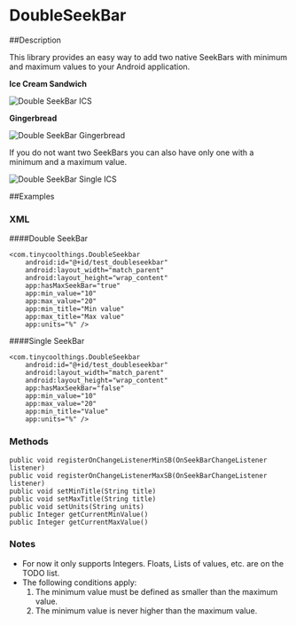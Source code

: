 DoubleSeekBar
=============

##Description

This library provides an easy way to add two native SeekBars with minimum and maximum values to your Android application.

<b>Ice Cream Sandwich</b>

![Double SeekBar ICS](http://www.tinycoolthings.com/double_seekbar_ics.png)

<b>Gingerbread</b>

![Double SeekBar Gingerbread](http://www.tinycoolthings.com/double_seekbar_gingerbread.png)

If you do not want two SeekBars you can also have only one with a minimum and a maximum value.

![Double SeekBar Single ICS](http://tinycoolthings.com/double_seekbar_single_ics.png)

##Examples

### XML

####Double SeekBar

    <com.tinycoolthings.DoubleSeekbar
        android:id="@+id/test_doubleseekbar"
        android:layout_width="match_parent"
        android:layout_height="wrap_content"
        app:hasMaxSeekBar="true"
        app:min_value="10"
        app:max_value="20"
        app:min_title="Min value"
        app:max_title="Max value"
        app:units="%" />

####Single SeekBar

    <com.tinycoolthings.DoubleSeekbar
        android:id="@+id/test_doubleseekbar"
        android:layout_width="match_parent"
        android:layout_height="wrap_content"
        app:hasMaxSeekBar="false"
        app:min_value="10"
        app:max_value="20"
        app:min_title="Value"
        app:units="%" />

### Methods

    public void registerOnChangeListenerMinSB(OnSeekBarChangeListener listener)
    public void registerOnChangeListenerMaxSB(OnSeekBarChangeListener listener)
    public void setMinTitle(String title)
    public void setMaxTitle(String title)
    public void setUnits(String units)
    public Integer getCurrentMinValue()
    public Integer getCurrentMaxValue()

### Notes

* For now it only supports Integers. Floats, Lists of values, etc. are on the TODO list.
* The following conditions apply:
    1. The minimum value must be defined as smaller than the maximum value.
    3. The minimum value is never higher than the maximum value.
